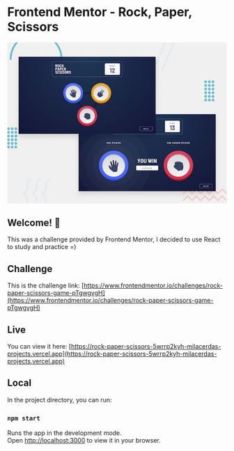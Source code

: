# Frontend Mentor - Rock, Paper, Scissors

![Design preview for the Rock, Paper, Scissors coding challenge](./src/assets/images/desktop-preview.jpg)

## Welcome! 👋

This was a challenge provided by Frontend Mentor, I decided to use React to study and practice =)

## Challenge

This is the challenge link: [https://www.frontendmentor.io/challenges/rock-paper-scissors-game-pTgwgvgH](https://www.frontendmentor.io/challenges/rock-paper-scissors-game-pTgwgvgH)

## Live

You can view it here: [https://rock-paper-scissors-5wrrp2kyh-milacerdas-projects.vercel.app](https://rock-paper-scissors-5wrrp2kyh-milacerdas-projects.vercel.app)

## Local

In the project directory, you can run:

### `npm start`

Runs the app in the development mode.\
Open [http://localhost:3000](http://localhost:3000) to view it in your browser.